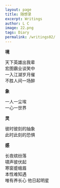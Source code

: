 ```yaml
---
layout: page
title: 随想录
excerpt: Writings
author: L C
image: 22.png
tags: Diary
permalink: /writings02/
---
```

**境**  

天下英雄出我辈   
宏图霸业谈笑中
<br>
一入江湖岁月催      
不胜人间一场醉   

**象**    

一人一尘埃   
一心一世界      

**灵**    

彼时彼刻的抽象   
此时此刻的恐惧   

**感**   

长夜缤纷落   
啸声彼伏起   
寒窗蹙蛾眉   
本性难知遇   
唯有养长心
他日起明星
